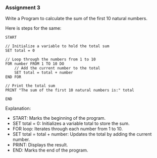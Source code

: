 ### Assignment 3
Write a Program to calculate the sum of the first 10 natural numbers.

Here is steps for the same:

```
START

// Initialize a variable to hold the total sum
SET total = 0

// Loop through the numbers from 1 to 10
FOR number FROM 1 TO 10 DO
    // Add the current number to the total
    SET total = total + number
END FOR

// Print the total sum
PRINT "The sum of the first 10 natural numbers is:" total

END

```

Explanation:
* START: Marks the beginning of the program.
* SET total = 0: Initializes a variable total to store the sum.
* FOR loop: Iterates through each number from 1 to 10.
* SET total = total + number: Updates the total by adding the current number.
* PRINT: Displays the result.
* END: Marks the end of the program.
